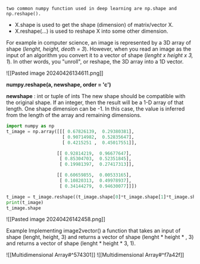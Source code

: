 	two common numpy function used in deep learning are np.shape and np.reshape().
- X.shape  is used to get the shape (dimension) of matrix/vector X.
- X.reshape(...) is used to reshape X into some other dimension.

For example in computer science, an image is represented by a 3D array of shape (*lenght, height, deoth = 3*). However, when you read an image as the input of an algorithm you convert it to a vector of shape (*lenght x height x 3, 1*). In other words, you "unroll", or reshape, the 3D array into a 1D vector.

![[Pasted image 20240426134611.png]]

**numpy.reshape(a, newshape, order = 'c')**

**newshape** : int or tuple of ints
The new shape should be compatible with the original shape. If an integer, then the result will be a 1-D array of that length. One shape dimension can be -1. In this case, the value is inferred from the length of the array and remaining dimensions.

```Python
import numpy as np
t_image = np.array([[[ 0.67826139,  0.29380381],
                     [ 0.90714982,  0.52835647],
                     [ 0.4215251 ,  0.45017551]],

                   [[ 0.92814219,  0.96677647],
                    [ 0.85304703,  0.52351845],
                    [ 0.19981397,  0.27417313]],

                   [[ 0.60659855,  0.00533165],
                    [ 0.10820313,  0.49978937],
                    [ 0.34144279,  0.94630077]]])

t_image = t_image.reshape((t_image.shape[0]*t_image.shape[1]*t_image.shape[2]))
print(t_image)
t_image.shape
```
![[Pasted image 20240426142458.png]]


Example
Implementing image2vector() a function that takes an input of shape (lenght, height, 3) and returns a vector of shape (lenght \* height \* , 3) and returns a vector of shape (lenght \* height \* 3, 1). 


![[Multidimensional Array#^574301]]
![[Multidimensional Array#^f7a42f]]